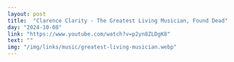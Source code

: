 ```yaml
---
layout: post
title:  "Clarence Clarity - The Greatest Living Musician, Found Dead"
day: "2024-10-08"
link: "https://www.youtube.com/watch?v=p2yn8ZLDgK8"
text: ""
img: "/img/links/music/greatest-living-musician.webp"
---
```

